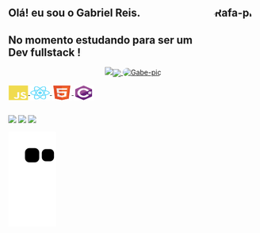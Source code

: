 ## Olá! eu sou o Gabriel Reis.<img align="right" alt="Rafa-pic" height="100" style="border-radius:50px;" src="https://c.tenor.com/uig4MIIEykoAAAAM/welcome-anime.gif">
## No momento estudando para ser um Dev fullstack !
<div align="center">
  <a href="https://github.com/iGabeReis">
    <img height="180em" src="https://github-readme-stats.vercel.app/api?username=iGabeReis&show_icons=true&theme=dark&include_all_commits=true&count_private=true"/><img height="180em"  align="center" src="https://github-readme-stats.vercel.app/api/top-langs/?username=iGabeReis&layout=compact&langs_count=7&theme=react" />
  <img align="center,right" alt="Gabe-pic" height="150" style="border-radius:50px;" src="https://c.tenor.com/NCRHhqkXrJYAAAAi/programmers-go-internet.gif">
      </div>
  <div style="display: inline_block"><br>
  <img align="center" alt="Gabe-Js" height="30" width="40" src="https://raw.githubusercontent.com/devicons/devicon/master/icons/javascript/javascript-plain.svg">
  <img align="center" alt="Gabe-React" height="30" width="40" src="https://raw.githubusercontent.com/devicons/devicon/master/icons/react/react-original.svg">
  <img align="center" alt="Gabe-HTML" height="30" width="40" src="https://raw.githubusercontent.com/devicons/devicon/master/icons/html5/html5-original.svg">
   <img align="center" alt="Gabe-Csharp" height="30" width="40" src="https://raw.githubusercontent.com/devicons/devicon/master/icons/csharp/csharp-original.svg">
</div>
  
  ##
  
  <div> 
    <a href="https://instagram.com/gaelreeis" target="_blank"><img src="https://img.shields.io/badge/-Instagram-%23E4405F?style=for-the-badge&logo=instagram&logoColor=white" target="_blank"></a> 
  <a href = "mailto:dev.gabrielreis@outlook.com"><img src="https://img.shields.io/badge/-Outlook-%23333?style=for-the-badge&logo=gmail&logoColor=white" target="_blank"></a>
  <a href="https://www.linkedin.com/in/dev-GabrielReis" target="_blank"><img src="https://img.shields.io/badge/LinkedIn-0077B5?style=for-the-badge&logo=linkedin&logoColor=white" target="_blank"></a> 
    
</div>
  
   ![Snake animation](https://github.com/iGabeReis/iGabeReis/blob/output/github-contribution-grid-snake.svg)
